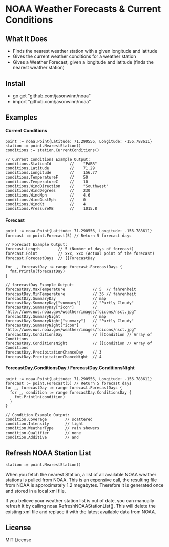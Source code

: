 NOAA Weather Forecasts & Current Conditions
=============================================

## What It Does
* Finds the nearest weather station with a given longitude and latitude 
* Gives the current weather conditions for a weather station
* Gives a Weather Forecast, given a longitude and latitude (finds the nearest weather station)

## Install

* go get "github.com/jasonwinn/noaa"
* import "github.com/jasonwinn/noaa"


## Examples

#### Current Conditions
```
point := noaa.Point{Latitude: 71.290556, Longitude: -156.788611} 
station := point.NearestStation()
conditions := station.CurrentConditions()

// Current Conditions Example Output:
conditions.StationId        //    "PABR"
conditions.Latitude         //    71.29
conditions.Longitude        //    156.77 
conditions.TemperatureF     //    50 
conditions.TemperatureC     //    10
conditions.WindDirection    //    "Southwest" 
conditions.WindDegrees      //    230
conditions.WindMph          //    4.6
conditions.WindGustMph      //    0
conditions.WindKt           //    4 
conditions.PressureMB       //    1015.8
```


#### Forecast
```
point := noaa.Point{Latitude: 71.290556, Longitude: -156.788611} 
forecast := point.Forecast(5) // Return 5 forecast days 

// Forecast Example Output:
forecast.Length        // 5 (Number of days of forecast)
forecast.Point         // xxx, xxx (Actual point of the forecast)
forecast.ForecastDays  // []ForecastDay 

for _, forecastDay := range forecast.ForecastDays {
  fmt.Println(forecastDay)
}

// forecastDay Example Output:
forecastDay.MaxTemperature            // 5  // fahrenheit 
forecastDay.MinTemperature            // 36 // fahrenheit
forecastDay.SummaryDay                // map
forecastDay.SummaryDay["summary"]     // "Partly Cloudy"
forecastDay.SummaryDay["icon"]        // "http://www.nws.noaa.gov/weather/images/fcicons/nsct.jpg"
forecastDay.SummaryNight              // map
forecastDay.SummaryNight["summary"]   // "Partly Cloudy"
forecastDay.SummaryNight["icon"]      // "http://www.nws.noaa.gov/weather/images/fcicons/nsct.jpg"
forecastDay.ConditionsDay             // []Condition // Array of Conditions
forecastDay.ConditionsNight           // []Condition // Array of Conditions
forecastDay.PrecipitationChanceDay    // 3
forecastDay.PrecipitationChanceNight  // 4
```

#### ForecastDay.ConditionsDay / ForecastDay.ConditionsNight
```
point := noaa.Point{Latitude: 71.290556, Longitude: -156.788611} 
forecast := point.Forecast(5) // Return 5 forecast days 
for _, forecastDay := range forecast.ForecastDays {
  for _, condition := range forecastDay.ConditionsDay {
    fmt.Println(condition)
  }
}

// Condition Example Output:
condition.Coverage        // scattered
condition.Intensity       // light
condition.WeatherType     // rain showers
condition.Qualifier       // none 
condition.Additive        // and
```

## Refresh NOAA Station List
```
station := point.NearestStation()
```
When you fetch the nearest Station, a list of all available NOAA weather stations is pulled from NOAA. This is an expensive call, the resulting file from NOAA is approximately 1.2 megabytes. Therefore it is generated once and stored in a local xml file. 

If you believe your weather station list is out of date, you can manually refresh it by calling noaa.RefreshNOAAStationList(). This will delete the existing xml file and replace it with the latest available data from NOAA.  


## License
MIT License



